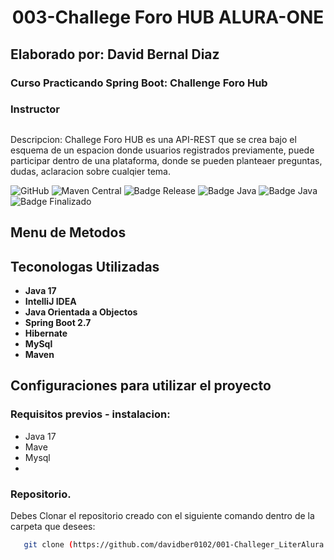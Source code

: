 <h1 align= "center" color = "red"> 003-Challege Foro HUB ALURA-ONE </h1>

## Elaborado por: David Bernal Diaz
### Curso Practicando Spring Boot: Challenge Foro Hub
### Instructor 
##

Descripcion: 
Challege Foro HUB es una API-REST que se crea bajo el esquema de un espacion donde usuarios registrados previamente, puede participar dentro de una plataforma, donde se pueden planteaer preguntas, dudas, aclaracion sobre cualqier tema.


  
![GitHub](https://img.shields.io/github/license/dropbox/dropbox-sdk-java)
![Maven Central](https://img.shields.io/maven-central/v/com.dropbox.core/dropbox-core-sdk)
![Badge Release](https://img.shields.io/badge/Release%20Date:-Junio-blue)
![Badge Java](https://img.shields.io/badge/Java:-17-blue)
![Badge Java](https://img.shields.io/badge/Spring%20Boot:-3.1.0-blue)
![Badge Finalizado](https://img.shields.io/badge/Status:-Finalizado-blue)


## Menu de Metodos


## Teconologas Utilizadas

- **Java 17**
- **IntelliJ IDEA**
- **Java Orientada a Objectos**
- **Spring Boot 2.7**
- **Hibernate**
- **MySql**
- **Maven**

## Configuraciones para utilizar el proyecto
### Requisitos previos - instalacion:
 - Java 17
 - Mave
 - Mysql
 - 
### Repositorio.
Debes Clonar el repositorio creado con el siguiente comando dentro de la carpeta que desees:
```bash
   git clone (https://github.com/davidber0102/001-Challeger_LiterAlura.git)
   ```
